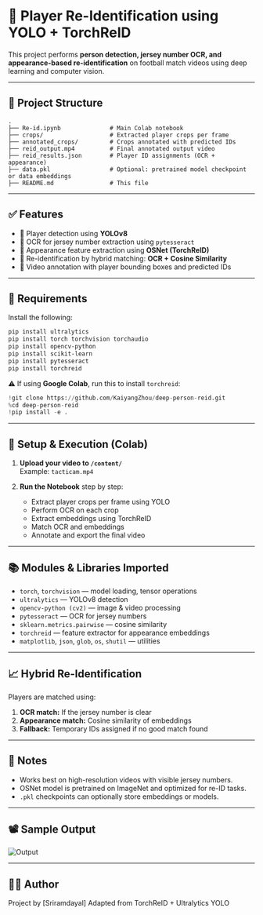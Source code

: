 
# 🎯 Player Re-Identification using YOLO + TorchReID

This project performs **person detection, jersey number OCR, and appearance-based re-identification** on football match videos using deep learning and computer vision.

---

## 📁 Project Structure

```
.
├── Re-id.ipynb              # Main Colab notebook
├── crops/                   # Extracted player crops per frame
├── annotated_crops/         # Crops annotated with predicted IDs
├── reid_output.mp4          # Final annotated output video
├── reid_results.json        # Player ID assignments (OCR + appearance)
├── data.pkl                 # Optional: pretrained model checkpoint or data embeddings
├── README.md                # This file
```

---

## ✅ Features

- 🧠 Player detection using **YOLOv8**
- 🔢 OCR for jersey number extraction using `pytesseract`
- 🔁 Appearance feature extraction using **OSNet (TorchReID)**
- 🤝 Re-identification by hybrid matching: **OCR + Cosine Similarity**
- 📼 Video annotation with player bounding boxes and predicted IDs

---

## 🔧 Requirements

Install the following:

```bash
pip install ultralytics
pip install torch torchvision torchaudio
pip install opencv-python
pip install scikit-learn
pip install pytesseract
pip install torchreid
```

⚠️ If using **Google Colab**, run this to install `torchreid`:

```python
!git clone https://github.com/KaiyangZhou/deep-person-reid.git
%cd deep-person-reid
!pip install -e .
```

---

## 🚀 Setup & Execution (Colab)

1. **Upload your video to `/content/`**  
   Example: `tacticam.mp4`

2. **Run the Notebook** step by step:
   - Extract player crops per frame using YOLO
   - Perform OCR on each crop
   - Extract embeddings using TorchReID
   - Match OCR and embeddings
   - Annotate and export the final video

---

## 📚 Modules & Libraries Imported

- `torch`, `torchvision` — model loading, tensor operations
- `ultralytics` — YOLOv8 detection
- `opencv-python (cv2)` — image & video processing
- `pytesseract` — OCR for jersey numbers
- `sklearn.metrics.pairwise` — cosine similarity
- `torchreid` — feature extractor for appearance embeddings
- `matplotlib`, `json`, `glob`, `os`, `shutil` — utilities

---

## 📈 Hybrid Re-Identification

Players are matched using:
1. **OCR match:** If the jersey number is clear
2. **Appearance match:** Cosine similarity of embeddings
3. **Fallback:** Temporary IDs assigned if no good match found

---

## 📝 Notes

- Works best on high-resolution videos with visible jersey numbers.
- OSNet model is pretrained on ImageNet and optimized for re-ID tasks.
- `.pkl` checkpoints can optionally store embeddings or models.

---

## 📽️ Sample Output

![Output](https://drive.google.com/file/d/1tjCwz1O76C6Qjh_pFAePdyQm2dR5gtvV/view?usp=sharing)

---

## 👨‍💻 Author

Project by [Sriramdayal]
Adapted from TorchReID + Ultralytics YOLO